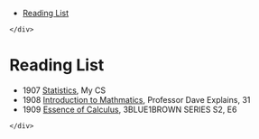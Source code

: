 <!DOCTYPE html>
<html>

<head>
  <meta charset="utf-8">
  <meta name="viewport" content="width=device-width, initial-scale=1.0">
  <title>Reading</title>
  <link rel="stylesheet" href="https://stackedit.io/style.css" />
</head>

<body class="stackedit">
  <div class="stackedit__left">
    <div class="stackedit__toc">
      
<ul>
<li><a href="#reading-list">Reading List</a></li>
</ul>

    </div>
  </div>
  <div class="stackedit__right">
    <div class="stackedit__html">
      <h1 id="reading-list">Reading List</h1>
<ul>
<li>1907 <a href="(https://www.youtube.com/watch?v=74oUwKezFho)">Statistics</a>, My CS</li>
<li>1908 <a href="(https://www.youtube.com/playlist?list=PLybg94GvOJ9FoGQeUMFZ4SWZsr30jlUYK)">Introduction to Mathmatics</a>, Professor Dave Explains, 31</li>
<li>1909 <a href="(https://www.youtube.com/playlist?list=PLZHQObOWTQDMsr9K-rj53DwVRMYO3t5Yr)">Essence of Calculus</a>, 3BLUE1BROWN SERIES S2, E6</li>
</ul>

    </div>
  </div>
</body>

</html>
